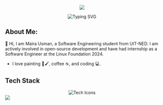 <a href="https://www.linkedin.com/in/maira-usman-" target="_blank">
  <p align="center">
    <img src="https://capsule-render.vercel.app/api?type=waving&color=gradient&text=Hi%20Myra%20Usman%20Here🤍&fontSize=30&height=120&width=100%&section=header"/>
  </p>
</a>

<div align="center">
    <img align="center" src="https://readme-typing-svg.demolab.com?font=Fira+Code&size=16&pause=1000&color=ffbf00&width=420&lines=Python+%7C+AI/ML+%7C+Backend-Developer+%7C" alt="Typing SVG" />
</div>

## About Me:

👋 Hi, I am Maira Usman, a Software Engineering student from UIT-NED. I am actively involved in open-source development and have had internship as a Software Engineer at the Linux Foundation 2024.
 - I love painting 🎨🖌️, coffee ☕, and coding 💻.
 


<h2>Tech Stack</h2>
  <div align='center'>
    <img src="https://skillicons.dev/icons?i=py,githubactions,bash,js,scala,django,flask,html,css,bootstrap,linux,git,github,jquery,cpp,cs,dotnet,vscode,mysql,sqlite,qt,figma,wordpress" alt="Tech Icons" />
  </div>

<img src='.github/workflows/thanks.svg'/>
